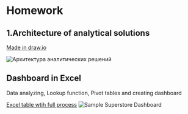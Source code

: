 # Homework

## 1.Architecture of analytical solutions

[Made in draw.io](https://github.com/ZabiyakaDaniil/datalearn/blob/main/de101/module01/Architecture%20of%20analytical%20solutions.drawio)

![Архитектура аналитических решений](https://user-images.githubusercontent.com/101666279/159125707-9c2696b3-212b-4fb8-9e76-a7ed6f5b28fb.png)

## Dashboard in Excel
Data analyzing, Lookup function, Pivot tables and creating dashboard

[Excel table wtih full process](https://github.com/ZabiyakaDaniil/datalearn/blob/main/de101/module01/Sample%20-%20Superstore.xlsx)
![Sample Superstore Dashboard](https://user-images.githubusercontent.com/101666279/159126161-6353f544-160e-41ae-9c72-a9d2fcd6ae4b.png)
